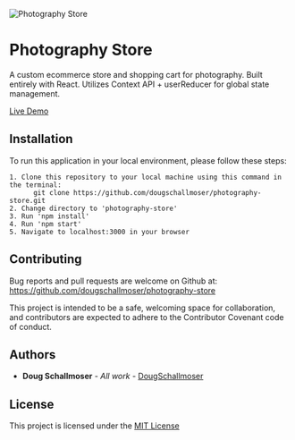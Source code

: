 ![Photography Store](https://user-images.githubusercontent.com/65590878/107867636-6ca2e600-6e31-11eb-80b7-767e1b610bd8.png)


# Photography Store

A custom ecommerce store and shopping cart for photography.  Built entirely with React. Utilizes Context API + userReducer for global state management.

[Live Demo](https://photography-store.netlify.app/)


## Installation

To run this application in your local environment, please follow these steps:

```
1. Clone this repository to your local machine using this command in the terminal:
      git clone https://github.com/dougschallmoser/photography-store.git
2. Change directory to 'photography-store'
3. Run 'npm install'
4. Run 'npm start'
5. Navigate to localhost:3000 in your browser
```

## Contributing

Bug reports and pull requests are welcome on Github at:
https://github.com/dougschallmoser/photography-store

This project is intended to be a safe, welcoming space for collaboration, and contributors are expected to adhere to the Contributor Covenant code of conduct.
 

## Authors

* **Doug Schallmoser** - *All work* - [DougSchallmoser](https://github.com/dougschallmoser)


## License

This project is licensed under the [MIT License](https://opensource.org/licenses/MIT)
